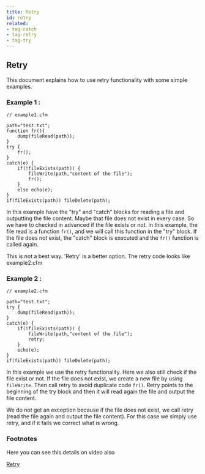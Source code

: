 ```yaml
---
title: Retry
id: retry
related:
- tag-catch
- tag-retry
- tag-try
---
```


## Retry ##

This document explains how to use retry functionality with some simple examples.

### Example 1 : ###

```luceescript
// example1.cfm

path="test.txt";
function fr(){
	dump(fileRead(path));
}
try {
	fr();
}
catch(e) {
	if(!fileExists(path)) {
		fileWrite(path,"content of the file");
		fr();
	}
	else echo(e);
}
if(fileExists(path)) fileDelete(path);

```

In this example have the "try" and "catch" blocks for reading a file and outputting the file content. Maybe that file does not exist in every case. So we have to checked in advanced if the file exists or not. In this example, the file read is a function ``fr()``, and we will call this function in the "try" block. If the file does not exist, the "catch" block is executed and the ``fr()`` function is called again.

This is not a best way. 'Retry' is a better option. The retry code looks like example2.cfm

### Example 2 : ###

```luceescript
// example2.cfm

path="test.txt";
try {
	dump(fileRead(path));
}
catch(e) {
	if(!fileExists(path)) {
		fileWrite(path,"content of the file");
		retry;
	}
	echo(e);
}
if(fileExists(path)) fileDelete(path);

```

In this example we use the retry functionality. Here we also still check if the file exist or not. If the file does not exist, we create a new file by using ``fileWrite``. Then call retry to avoid duplicate code ``fr()``. Retry points to the beginning of the try block and then it will read again the file and output the file content.

We do not get an exception because if the file does not exist, we call retry (read the file again and output the file content). For this case we simply use retry, and if it fails we correct what is wrong.

### Footnotes ###

Here you can see this details on video also

[Retry](https://youtu.be/zA9aAAimkk8)
